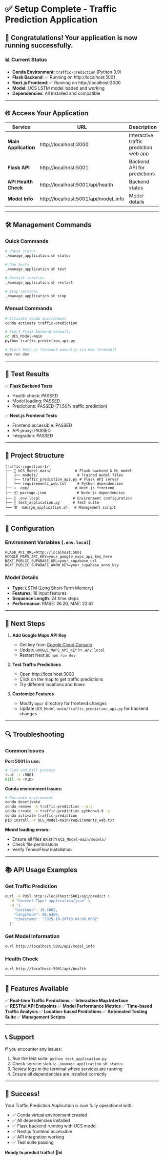# ✅ Setup Complete - Traffic Prediction Application

## 🎉 Congratulations! Your application is now running successfully.

### 📊 Current Status
- **Conda Environment**: `traffic-prediction` (Python 3.9)
- **Flask Backend**: ✅ Running on http://localhost:5001
- **Next.js Frontend**: ✅ Running on http://localhost:3000
- **Model**: UCS LSTM model loaded and working
- **Dependencies**: All installed and compatible

---

## 🌐 Access Your Application

| Service | URL | Description |
|---------|-----|-------------|
| **Main Application** | http://localhost:3000 | Interactive traffic prediction web app |
| **Flask API** | http://localhost:5001 | Backend API for predictions |
| **API Health Check** | http://localhost:5001/api/health | Backend status |
| **Model Info** | http://localhost:5001/api/model_info | Model details |

---

## 🛠️ Management Commands

### Quick Commands
```bash
# Check status
./manage_application.sh status

# Run tests
./manage_application.sh test

# Restart services
./manage_application.sh restart

# Stop services
./manage_application.sh stop
```

### Manual Commands
```bash
# Activate conda environment
conda activate traffic-prediction

# Start Flask backend manually
cd UCS_Model-main
python traffic_prediction_api.py

# Start Next.js frontend manually (in new terminal)
npm run dev
```

---

## 🧪 Test Results

✅ **Flask Backend Tests**
- Health check: PASSED
- Model loading: PASSED  
- Predictions: PASSED (71.56% traffic prediction)

✅ **Next.js Frontend Tests**
- Frontend accessible: PASSED
- API proxy: PASSED
- Integration: PASSED

---

## 📁 Project Structure

```
traffic-cogestion-1/
├── 🐍 UCS_Model-main/           # Flask backend & ML model
│   ├── models/                  # Trained model files
│   ├── traffic_prediction_api.py # Flask API server
│   └── requirements_web.txt     # Python dependencies
├── ⚛️  app/                     # Next.js frontend
├── 📦 package.json              # Node.js dependencies
├── 🔧 .env.local               # Environment configuration
├── 🧪 test_application.py      # Test suite
└── 🛠️  manage_application.sh   # Management script
```

---

## 🔧 Configuration

### Environment Variables (`.env.local`)
```env
FLASK_API_URL=http://localhost:5001
GOOGLE_MAPS_API_KEY=your_google_maps_api_key_here
NEXT_PUBLIC_SUPABASE_URL=your_supabase_url
NEXT_PUBLIC_SUPABASE_ANON_KEY=your_supabase_anon_key
```

### Model Details
- **Type**: LSTM (Long Short-Term Memory)
- **Features**: 18 input features
- **Sequence Length**: 24 time steps
- **Performance**: RMSE: 26.20, MAE: 22.62

---

## 🚀 Next Steps

1. **Add Google Maps API Key**
   - Get key from [Google Cloud Console](https://console.cloud.google.com/)
   - Update `GOOGLE_MAPS_API_KEY` in `.env.local`
   - Restart Next.js: `npm run dev`

2. **Test Traffic Predictions**
   - Open http://localhost:3000
   - Click on the map to get traffic predictions
   - Try different locations and times

3. **Customize Features**
   - Modify `app/` directory for frontend changes
   - Update `UCS_Model-main/traffic_prediction_api.py` for backend changes

---

## 🔍 Troubleshooting

### Common Issues

**Port 5001 in use:**
```bash
# Find and kill process
lsof -i :5001
kill -9 <PID>
```

**Conda environment issues:**
```bash
# Recreate environment
conda deactivate
conda remove -n traffic-prediction --all
conda create -n traffic-prediction python=3.9 -y
conda activate traffic-prediction
pip install -r UCS_Model-main/requirements_web.txt
```

**Model loading errors:**
- Ensure all files exist in `UCS_Model-main/models/`
- Check file permissions
- Verify TensorFlow installation

---

## 📚 API Usage Examples

### Get Traffic Prediction
```bash
curl -X POST http://localhost:5001/api/predict \
  -H "Content-Type: application/json" \
  -d '{
    "latitude": 16.5062,
    "longitude": 80.6480,
    "timestamp": "2025-10-28T16:00:00.000Z"
  }'
```

### Get Model Information
```bash
curl http://localhost:5001/api/model_info
```

### Health Check
```bash
curl http://localhost:5001/api/health
```

---

## 🎯 Features Available

✅ **Real-time Traffic Predictions**
✅ **Interactive Map Interface**  
✅ **RESTful API Endpoints**
✅ **Model Performance Metrics**
✅ **Time-based Traffic Analysis**
✅ **Location-based Predictions**
✅ **Automated Testing Suite**
✅ **Management Scripts**

---

## 📞 Support

If you encounter any issues:

1. Run the test suite: `python test_application.py`
2. Check service status: `./manage_application.sh status`
3. Review logs in the terminal where services are running
4. Ensure all dependencies are installed correctly

---

## 🎉 Success!

Your Traffic Prediction Application is now fully operational with:
- ✅ Conda virtual environment created
- ✅ All dependencies installed
- ✅ Flask backend running with UCS model
- ✅ Next.js frontend accessible
- ✅ API integration working
- ✅ Test suite passing

**Ready to predict traffic! 🚗📊**